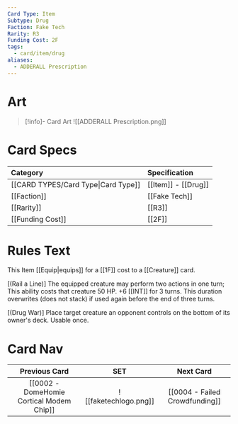 ```yaml
---
Card Type: Item
Subtype: Drug
Faction: Fake Tech
Rarity: R3
Funding Cost: 2F
tags:
  - card/item/drug
aliases:
  - ADDERALL Prescription
---
```

# Art

> [!info]- Card Art
> ![[ADDERALL Prescription.png]]

# Card Specs

| Category | Specification| 
| :--- | :--- |
| [[CARD TYPES/Card Type\|Card Type]] | [[Item]] - [[Drug]] |  
| [[Faction]] | [[Fake Tech]] | 
| [[Rarity]] | [[R3]] |  
| [[Funding Cost]] | [[2F]] |  

# Rules Text  

This Item [[Equip|equips]] for a [[1F]] cost to a [[Creature]] card.  

[(Rail a Line)] The equipped creature may perform two actions in one turn;
This ability costs that creature 50 HP.
+6 [[INT]] for 3 turns. This duration overwrites (does not stack) if used again before the end of three turns.  

[(Drug War)] Place target creature an opponent controls on the bottom of its owner's deck. Usable once.  

# Card Nav

| Previous Card | SET | Next Card |
| :-----:| :-----: | :-----: |
| [[0002 - DomeHomie Cortical Modem Chip]] | ![[faketechlogo.png]] | [[0004 - Failed Crowdfunding]]|


